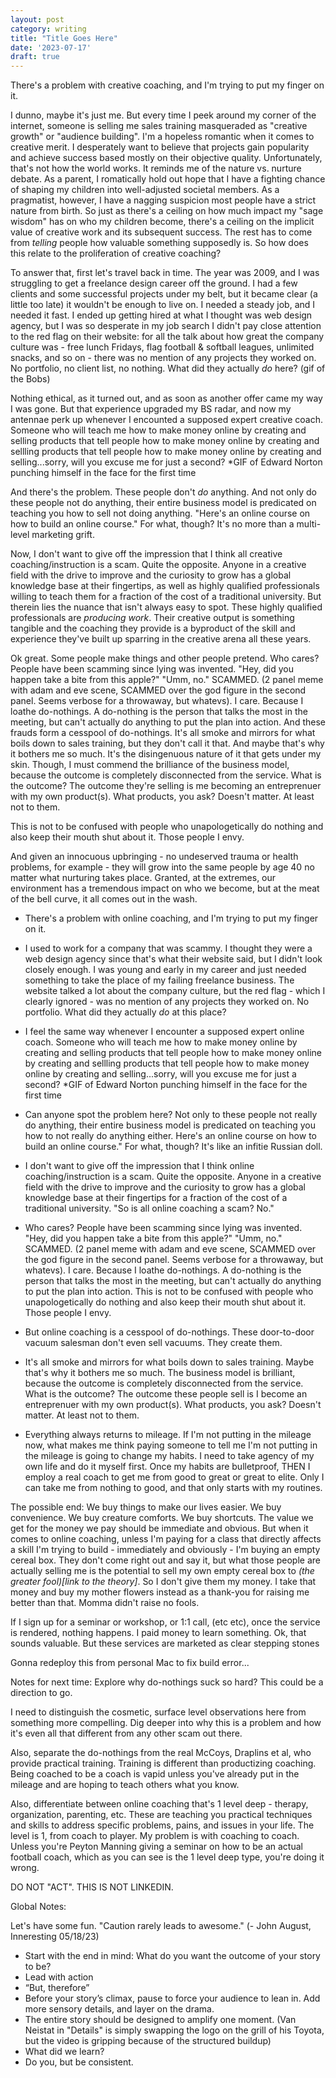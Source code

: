 ```yaml
---
layout: post
category: writing
title: "Title Goes Here"
date: '2023-07-17'
draft: true
---
```


There's a problem with creative coaching, and I'm trying to put my finger on it.

I dunno, maybe it's just me. But every time I peek around my corner of the internet, someone is selling me sales training masqueraded as "creative growth" or "audience building". I'm a hopeless romantic when it comes to creative merit. I desperately want to believe that projects gain popularity and achieve success based mostly on their objective quality. Unfortunately, that's not how the world works. It reminds me of the nature vs. nurture debate. As a parent, I romatically hold out hope that I have a fighting chance of shaping my children into well-adjusted societal members. As a pragmatist, however, I have a nagging suspicion most people have a strict nature from birth. So just as there's a ceiling on how much impact my "sage wisdom" has on who my children become, there's a ceiling on the implicit value of creative work and its subsequent success. The rest has to come from _telling_ people how valuable something supposedly is. So how does this relate to the proliferation of creative coaching?

To answer that, first let's travel back in time. The year was 2009, and I was struggling to get a freelance design career off the ground. I had a few clients and some successful projects under my belt, but it became clear (a little too late) it wouldn't be enough to live on. I needed a steady job, and I needed it fast. I ended up getting hired at what I thought was web design agency, but I was so desperate in my job search I didn't pay close attention to the red flag on their website: for all the talk about how great the company culture was - free lunch Fridays, flag football & softball leagues, unlimited snacks, and so on - there was no mention of any projects they worked on. No portfolio, no client list, no nothing. What did they actually _do_ here? (gif of the Bobs)

Nothing ethical, as it turned out, and as soon as another offer came my way I was gone. But that experience upgraded my BS radar, and now my antennae perk up whenever I encounted a supposed expert creative coach. Someone who will teach me how to make money online by creating and selling products that tell people how to make money online by creating and sellling products that tell people how to make money online by creating and selling...sorry, will you excuse me for just a second? *GIF of Edward Norton punching himself in the face for the first time

And there's the problem. These people don't _do_ anything. And not only do these people not do anything, their entire business model is predicated on teaching you how to sell not doing anything. "Here's an online course on how to build an online course." For what, though? It's no more than a multi-level marketing grift.

Now, I don't want to give off the impression that I think all creative coaching/instruction is a scam. Quite the opposite. Anyone in a creative field with the drive to improve and the curiosity to grow has a global knowledge base at their fingertips, as well as highly qualified professionals willing to teach them for a fraction of the cost of a traditional university. But therein lies the nuance that isn't always easy to spot. These highly qualified professionals are _producing work_. Their creative output is something tangible and the coaching they provide is a byproduct of the skill and experience they've built up sparring in the creative arena all these years.

Ok great. Some people make things and other people pretend. Who cares? People have been scamming since lying was invented. "Hey, did you happen take a bite from this apple?" "Umm, no." SCAMMED. (2 panel meme with adam and eve scene, SCAMMED over the god figure in the second panel. Seems verbose for a throwaway, but whatevs). I care. Because I loathe do-nothings. A do-nothing is the person that talks the most in the meeting, but can't actually do anything to put the plan into action. And these frauds form a cesspool of do-nothings. It's all smoke and mirrors for what boils down to sales training, but they don't call it that. And maybe that's why it bothers me so much. It's the disingenuous nature of it that gets under my skin. Though, I must commend the brilliance of the business model, because the outcome is completely disconnected from the service. What is the outcome? The outcome they're selling is me becoming an entreprenuer with my own product(s). What products, you ask? Doesn't matter. At least not to them. 


<!-- Maybe unnecessary? -->
This is not to be confused with people who unapologetically do nothing and also keep their mouth shut about it. Those people I envy.

<!-- Maybe unnecessary? -->
And given an innocuous upbringing - no undeserved trauma or health problems, for example - they will grow into the same people by age 40 no matter what nurturing takes place. Granted, at the extremes, our environment has a tremendous impact on who we become, but at the meat of the bell curve, it all comes out in the wash. 


- There's a problem with online coaching, and I'm trying to put my finger on it. 
- I used to work for a company that was scammy. I thought they were a web design agency since that's what their website said, but I didn't look closely enough. I was young and early in my career and just needed something to take the place of my failing freelance business. The website talked a lot about the company culture, but the red flag - which I clearly ignored - was no mention of any projects they worked on. No portfolio. What did they actually _do_ at this place? 
- I feel the same way whenever I encounter a supposed expert online coach. Someone who will teach me how to make money online by creating and selling products that tell people how to make money online by creating and sellling products that tell people how to make money online by creating and selling...sorry, will you excuse me for just a second? *GIF of Edward Norton punching himself in the face for the first time
- Can anyone spot the problem here? Not only to these people not really do anything, their entire business model is predicated on teaching you how to not really do anything either. Here's an online course on how to build an online course." For what, though? It's like an infitie Russian doll. 
- I don't want to give off the impression that I think online coaching/instruction is a scam. Quite the opposite. Anyone in a creative field with the drive to improve and the curiosity to grow has a global knowledge base at their fingertips for a fraction of the cost of a traditional university. "So is all online coaching a scam? No."
- Who cares? People have been scamming since lying was invented. "Hey, did you happen take a bite from this apple?" "Umm, no." SCAMMED. (2 panel meme with adam and eve scene, SCAMMED over the god figure in the second panel. Seems verbose for a throwaway, but whatevs). I care. Because I loathe do-nothings. A do-nothing is the person that talks the most in the meeting, but can't actually do anything to put the plan into action. This is not to be confused with people who unapologetically do nothing and also keep their mouth shut about it. Those people I envy.
- But online coaching is a cesspool of do-nothings. These door-to-door vacuum salesman don't even sell vacuums. They create them.
- It's all smoke and mirrors for what boils down to sales training. Maybe that's why it bothers me so much. The business model is brilliant, because the outcome is completely disconnected from the service. What is the outcome? The outcome these people sell is I become an entreprenuer with my own product(s). What products, you ask? Doesn't matter. At least not to them. 

- Everything always returns to mileage. If I'm not putting in the mileage now, what makes me think paying someone to tell me I'm not putting in the mileage is going to change my habits. I need to take agency of my own life and do it myself first. Once my habits are bulletproof, THEN I employ a real coach to get me from good to great or great to elite. Only I can take me from nothing to good, and that only starts with my routines.

The possible end: We buy things to make our lives easier. We buy convenience. We buy creature comforts. We buy shortcuts. The value we get for the money we pay should be immediate and obvious. But when it comes to online coaching, unless I'm paying for a class that directly affects a skill I'm trying to build - immediately and obviously - I'm buying an empty cereal box. They don't come right out and say it, but what those people are actually selling me is the potential to sell my own empty cereal box to _(the greater fool)[link to the theory]_. So I don't give them my money. I take that money and buy my mother flowers instead as a thank-you for raising me better than that. Momma didn't raise no fools. 

If I sign up for a seminar or workshop, or 1:1 call, (etc etc), once the service is rendered, nothing happens. I paid money to learn something. Ok, that sounds valuable. But these services are marketed as clear stepping stones 

Gonna redeploy this from personal Mac to fix build error...

Notes for next time: Explore why do-nothings suck so hard? This could be a direction to go.

I need to distinguish the cosmetic, surface level observations here from something more compelling. Dig deeper into why this is a problem and how it's even all that different from any other scam out there. 

Also, separate the do-nothings from the real McCoys, Draplins et al, who provide practical training. Training is different than productizing coaching. Being coached to be a coach is vapid unless you've already put in the mileage and are hoping to teach others what you know.

Also, differentiate between online coaching that's 1 level deep - therapy, organization, parenting, etc. These are teaching you practical techniques and skills to address specific problems, pains, and issues in your life. The level is 1, from coach to player. My problem is with coaching to coach. Unless you're Peyton Manning giving a seminar on how to be an actual football coach, which as you can see is the 1 level deep type, you're doing it wrong.


DO NOT "ACT". THIS IS NOT LINKEDIN.

Global Notes:

Let's have some fun. "Caution rarely leads to awesome." (- John August, Inneresting 05/18/23)

- Start with the end in mind: What do you want the outcome of your story to be?
- Lead with action
- “But, therefore”
- Before your story’s climax, pause to force your audience to lean in. Add more sensory details, and layer on the drama.
- The entire story should be designed to amplify one moment. (Van Neistat in "Details" is simply swapping the logo on the grill of his Toyota, but the video is gripping because of the structured buildup)
- What did we learn?
- Do you, but be consistent.
